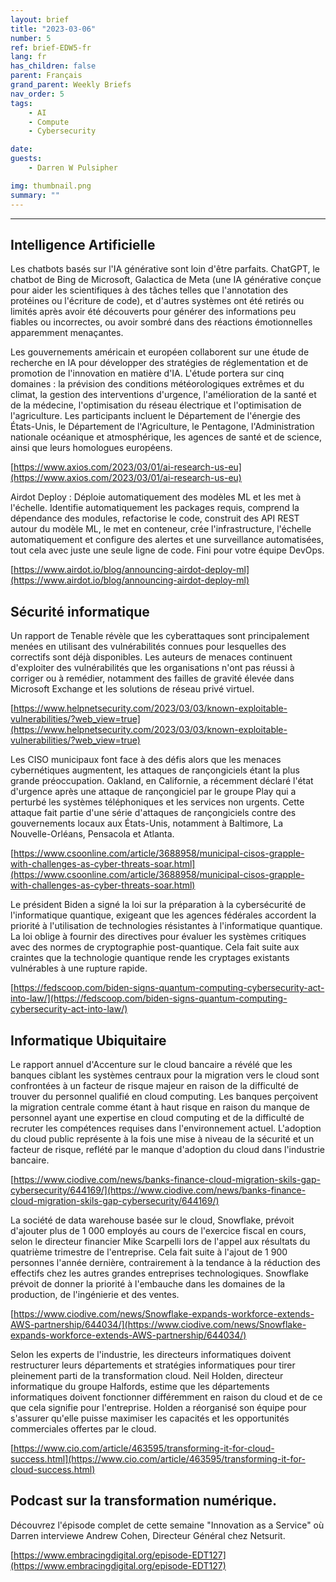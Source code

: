 ```yaml
---
layout: brief
title: "2023-03-06"
number: 5
ref: brief-EDW5-fr
lang: fr
has_children: false
parent: Français
grand_parent: Weekly Briefs
nav_order: 5
tags:
    - AI
    - Compute
    - Cybersecurity

date: 
guests:
    - Darren W Pulsipher

img: thumbnail.png
summary: ""
---
```




---

## Intelligence Artificielle

Les chatbots basés sur l'IA générative sont loin d'être parfaits. ChatGPT, le chatbot de Bing de Microsoft, Galactica de Meta (une IA générative conçue pour aider les scientifiques à des tâches telles que l'annotation des protéines ou l'écriture de code), et d'autres systèmes ont été retirés ou limités après avoir été découverts pour générer des informations peu fiables ou incorrectes, ou avoir sombré dans des réactions émotionnelles apparemment menaçantes.

Les gouvernements américain et européen collaborent sur une étude de recherche en IA pour développer des stratégies de réglementation et de promotion de l'innovation en matière d'IA. L'étude portera sur cinq domaines : la prévision des conditions météorologiques extrêmes et du climat, la gestion des interventions d'urgence, l'amélioration de la santé et de la médecine, l'optimisation du réseau électrique et l'optimisation de l'agriculture. Les participants incluent le Département de l'énergie des États-Unis, le Département de l'Agriculture, le Pentagone, l'Administration nationale océanique et atmosphérique, les agences de santé et de science, ainsi que leurs homologues européens.

[https://www.axios.com/2023/03/01/ai-research-us-eu](https://www.axios.com/2023/03/01/ai-research-us-eu)

Airdot Deploy : Déploie automatiquement des modèles ML et les met à l'échelle. Identifie automatiquement les packages requis, comprend la dépendance des modules, refactorise le code, construit des API REST autour du modèle ML, le met en conteneur, crée l'infrastructure, l'échelle automatiquement et configure des alertes et une surveillance automatisées, tout cela avec juste une seule ligne de code. Fini pour votre équipe DevOps.

[https://www.airdot.io/blog/announcing-airdot-deploy-ml](https://www.airdot.io/blog/announcing-airdot-deploy-ml)

## Sécurité informatique

Un rapport de Tenable révèle que les cyberattaques sont principalement menées en utilisant des vulnérabilités connues pour lesquelles des correctifs sont déjà disponibles. Les auteurs de menaces continuent d'exploiter des vulnérabilités que les organisations n'ont pas réussi à corriger ou à remédier, notamment des failles de gravité élevée dans Microsoft Exchange et les solutions de réseau privé virtuel.

[https://www.helpnetsecurity.com/2023/03/03/known-exploitable-vulnerabilities/?web_view=true](https://www.helpnetsecurity.com/2023/03/03/known-exploitable-vulnerabilities/?web_view=true)

Les CISO municipaux font face à des défis alors que les menaces cybernétiques augmentent, les attaques de rançongiciels étant la plus grande préoccupation. Oakland, en Californie, a récemment déclaré l'état d'urgence après une attaque de rançongiciel par le groupe Play qui a perturbé les systèmes téléphoniques et les services non urgents. Cette attaque fait partie d'une série d'attaques de rançongiciels contre des gouvernements locaux aux États-Unis, notamment à Baltimore, La Nouvelle-Orléans, Pensacola et Atlanta.

[https://www.csoonline.com/article/3688958/municipal-cisos-grapple-with-challenges-as-cyber-threats-soar.html](https://www.csoonline.com/article/3688958/municipal-cisos-grapple-with-challenges-as-cyber-threats-soar.html)

Le président Biden a signé la loi sur la préparation à la cybersécurité de l'informatique quantique, exigeant que les agences fédérales accordent la priorité à l'utilisation de technologies résistantes à l'informatique quantique. La loi oblige à fournir des directives pour évaluer les systèmes critiques avec des normes de cryptographie post-quantique. Cela fait suite aux craintes que la technologie quantique rende les cryptages existants vulnérables à une rupture rapide.

[https://fedscoop.com/biden-signs-quantum-computing-cybersecurity-act-into-law/](https://fedscoop.com/biden-signs-quantum-computing-cybersecurity-act-into-law/)

## Informatique Ubiquitaire

Le rapport annuel d'Accenture sur le cloud bancaire a révélé que les banques ciblant les systèmes centraux pour la migration vers le cloud sont confrontées à un facteur de risque majeur en raison de la difficulté de trouver du personnel qualifié en cloud computing. Les banques perçoivent la migration centrale comme étant à haut risque en raison du manque de personnel ayant une expertise en cloud computing et de la difficulté de recruter les compétences requises dans l'environnement actuel. L'adoption du cloud public représente à la fois une mise à niveau de la sécurité et un facteur de risque, reflété par le manque d'adoption du cloud dans l'industrie bancaire.

[https://www.ciodive.com/news/banks-finance-cloud-migration-skils-gap-cybersecurity/644169/](https://www.ciodive.com/news/banks-finance-cloud-migration-skils-gap-cybersecurity/644169/)

La société de data warehouse basée sur le cloud, Snowflake, prévoit d'ajouter plus de 1 000 employés au cours de l'exercice fiscal en cours, selon le directeur financier Mike Scarpelli lors de l'appel aux résultats du quatrième trimestre de l'entreprise. Cela fait suite à l'ajout de 1 900 personnes l'année dernière, contrairement à la tendance à la réduction des effectifs chez les autres grandes entreprises technologiques. Snowflake prévoit de donner la priorité à l'embauche dans les domaines de la production, de l'ingénierie et des ventes.

[https://www.ciodive.com/news/Snowflake-expands-workforce-extends-AWS-partnership/644034/](https://www.ciodive.com/news/Snowflake-expands-workforce-extends-AWS-partnership/644034/)

Selon les experts de l'industrie, les directeurs informatiques doivent restructurer leurs départements et stratégies informatiques pour tirer pleinement parti de la transformation cloud. Neil Holden, directeur informatique du groupe Halfords, estime que les départements informatiques doivent fonctionner différemment en raison du cloud et de ce que cela signifie pour l'entreprise. Holden a réorganisé son équipe pour s'assurer qu'elle puisse maximiser les capacités et les opportunités commerciales offertes par le cloud.

[https://www.cio.com/article/463595/transforming-it-for-cloud-success.html](https://www.cio.com/article/463595/transforming-it-for-cloud-success.html)

## Podcast sur la transformation numérique.

Découvrez l'épisode complet de cette semaine "Innovation as a Service" où Darren interviewe Andrew Cohen, Directeur Général chez Netsurit.

[https://www.embracingdigital.org/episode-EDT127](https://www.embracingdigital.org/episode-EDT127)


